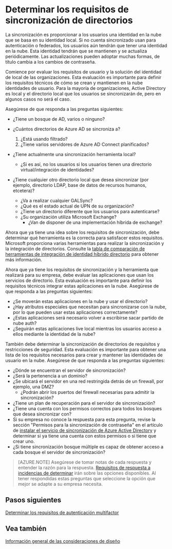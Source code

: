 <properties
    pageTitle="Azure Active Directory híbrido identidad consideraciones de diseño - determinar los requisitos de sincronización de directorios | Microsoft Azure"
    description="Identificar qué requisitos son necesarios para sincronizar todos los usuarios entre on = local y la nube para la empresa."
    documentationCenter=""
    services="active-directory"
    authors="billmath"
    manager="femila"
    editor=""/>

<tags
    ms.service="active-directory"
    ms.devlang="na"
    ms.topic="article"
    ms.tgt_pltfrm="na"
    ms.workload="identity" 
    ms.date="08/08/2016"
    ms.author="billmath"/>

# <a name="determine-directory-synchronization-requirements"></a>Determinar los requisitos de sincronización de directorios
La sincronización es proporcionar a los usuarios una identidad en la nube que se basa en su identidad local. Si no cuenta sincronizado usan para autenticación o federados, los usuarios aún tendrán que tener una identidad en la nube.  Esta identidad tendrán que se mantienen y se actualiza periódicamente.  Las actualizaciones pueden adoptar muchas formas, de título cambia a los cambios de contraseña.  

Comience por evaluar los requisitos de usuario y la solución del identidad de local de las organizaciones. Esta evaluación es importante para definir los requisitos técnicos de cómo se crean y mantienen en la nube identidades de usuario.  Para la mayoría de organizaciones, Active Directory es local y el directorio local que los usuarios se sincronizarán de, pero en algunos casos no será el caso.  

Asegúrese de que responda a las preguntas siguientes:


- ¿Tiene un bosque de AD, varios o ninguno?
 - ¿Cuántos directorios de Azure AD se sincroniza a?
 
    1. ¿Está usando filtrado?
    2. ¿Tiene varios servidores de Azure AD Connect planificados?
  
- ¿Tiene actualmente una sincronización herramienta local?
  - ¿Si es así, no los usuarios si los usuarios tienen una directorio virtual/integración de identidades?
- ¿Tiene cualquier otro directorio local que desea sincronizar (por ejemplo, directorio LDAP, base de datos de recursos humanos, etcetera)?
  - ¿Va a realizar cualquier GALSync?
  - ¿Qué es el estado actual de UPN de su organización? 
  - ¿Tiene un directorio diferente que los usuarios para autenticarse?
  - ¿Su organización utiliza Microsoft Exchange?
    - ¿Van de disponer de una implementación híbrida de exchange?

Ahora que ya tiene una idea sobre los requisitos de sincronización, debe determinar qué herramienta es la correcta para satisfacer estos requisitos.  Microsoft proporciona varias herramientas para realizar la sincronización y la integración de directorios.  Consulte la [tabla de comparación de herramientas de integración de identidad híbrido directorio](active-directory-hybrid-identity-design-considerations-tools-comparison.md) para obtener más información. 
   
Ahora que ya tiene los requisitos de sincronización y la herramienta que realizará para su empresa, debe evaluar las aplicaciones que usan los servicios de directorio. Esta evaluación es importante para definir los requisitos técnicos integrar estas aplicaciones en la nube. Asegúrese de que responda a las preguntas siguientes:

- ¿Se moverán estas aplicaciones en la nube y usar el directorio?
- ¿Hay atributos especiales que necesitan para sincronizarse con la nube, por lo que pueden usar estas aplicaciones correctamente?
- ¿Estas aplicaciones será necesario volver a escribirse sacar partido de nube auth?
- ¿Seguirán estas aplicaciones live local mientras los usuarios acceso a ellos mediante la identidad de la nube?

También debe determinar la sincronización de directorios de requisitos y restricciones de seguridad. Esta evaluación es importante para obtener una lista de los requisitos necesarios para crear y mantener las identidades de usuario en la nube. Asegúrese de que responda a las preguntas siguientes:

- ¿Dónde se encuentran el servidor de sincronización?
- ¿Será la pertenencia a un dominio?
- ¿Se ubicará el servidor en una red restringida detrás de un firewall, por ejemplo, una DMZ?
  - ¿Podrán abrir los puertos del firewall necesarias para admitir la sincronización?
- ¿Tiene un plan de recuperación para el servidor de sincronización?
- ¿Tiene una cuenta con los permisos correctos para todos los bosques que desea sincronizar con?
 - Si su empresa no conoce la respuesta para esta pregunta, revise la sección "Permisos para la sincronización de contraseña" en el artículo de [instalar el servicio de sincronización de Azure Active Directory](https://msdn.microsoft.com/library/azure/dn757602.aspx#BKMK_CreateAnADAccountForTheSyncService) y determinar si ya tiene una cuenta con estos permisos o si tiene que crear uno.
- ¿Si tiene sincronización bosque múltiple es capaz de obtener acceso a cada bosque el servidor de sincronización?
 
>[AZURE.NOTE]
Asegúrese de tomar notas de cada respuesta y entender la razón para la respuesta. [Requisitos de respuesta a incidencias de determinar](active-directory-hybrid-identity-design-considerations-incident-response-requirements.md) irán sobre las opciones disponibles. Al tener respondidas estas preguntas que seleccione la opción que mejor se adapte a su empresa necesita.

## <a name="next-steps"></a>Pasos siguientes
[Determinar los requisitos de autenticación multifactor](active-directory-hybrid-identity-design-considerations-multifactor-auth-requirements.md)

## <a name="see-also"></a>Vea también
[Información general de las consideraciones de diseño](active-directory-hybrid-identity-design-considerations-overview.md)
